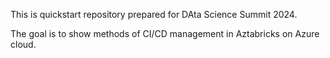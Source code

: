 This is quickstart repository prepared for DAta Science Summit 2024.

The goal is to show methods of CI/CD management in Aztabricks on Azure cloud.